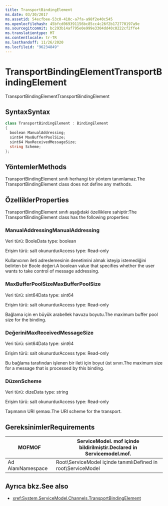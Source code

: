 ```yaml
---
title: TransportBindingElement
ms.date: 03/30/2017
ms.assetid: 54ecfbee-53c0-410c-a7fa-a98f2e40c545
ms.openlocfilehash: 45bfcd069391156bc85cc4c26f2b172770197a9e
ms.sourcegitcommit: bc293b14af795e0e999e3304dd40c0222cf2ffe4
ms.translationtype: MT
ms.contentlocale: tr-TR
ms.lasthandoff: 11/26/2020
ms.locfileid: "96234849"
---
```

# <a name="transportbindingelement"></a><span data-ttu-id="01bf9-102">TransportBindingElement</span><span class="sxs-lookup"><span data-stu-id="01bf9-102">TransportBindingElement</span></span>

<span data-ttu-id="01bf9-103">TransportBindingElement</span><span class="sxs-lookup"><span data-stu-id="01bf9-103">TransportBindingElement</span></span>  
  
## <a name="syntax"></a><span data-ttu-id="01bf9-104">Syntax</span><span class="sxs-lookup"><span data-stu-id="01bf9-104">Syntax</span></span>  
  
```csharp
class TransportBindingElement : BindingElement  
{  
  boolean ManualAddressing;  
  sint64 MaxBufferPoolSize;  
  sint64 MaxReceivedMessageSize;  
  string Scheme;  
};  
```  
  
## <a name="methods"></a><span data-ttu-id="01bf9-105">Yöntemler</span><span class="sxs-lookup"><span data-stu-id="01bf9-105">Methods</span></span>  

 <span data-ttu-id="01bf9-106">TransportBindingElement sınıfı herhangi bir yöntem tanımlamaz.</span><span class="sxs-lookup"><span data-stu-id="01bf9-106">The TransportBindingElement class does not define any methods.</span></span>  
  
## <a name="properties"></a><span data-ttu-id="01bf9-107">Özellikler</span><span class="sxs-lookup"><span data-stu-id="01bf9-107">Properties</span></span>  

 <span data-ttu-id="01bf9-108">TransportBindingElement sınıfı aşağıdaki özelliklere sahiptir:</span><span class="sxs-lookup"><span data-stu-id="01bf9-108">The TransportBindingElement class has the following properties:</span></span>  
  
### <a name="manualaddressing"></a><span data-ttu-id="01bf9-109">ManualAddressing</span><span class="sxs-lookup"><span data-stu-id="01bf9-109">ManualAddressing</span></span>  

 <span data-ttu-id="01bf9-110">Veri türü: Boole</span><span class="sxs-lookup"><span data-stu-id="01bf9-110">Data type: boolean</span></span>  
  
 <span data-ttu-id="01bf9-111">Erişim türü: salt okunurdur</span><span class="sxs-lookup"><span data-stu-id="01bf9-111">Access type: Read-only</span></span>  
  
 <span data-ttu-id="01bf9-112">Kullanıcının ileti adreslemesinin denetimini almak isteyip istemediğini belirten bir Boole değeri.</span><span class="sxs-lookup"><span data-stu-id="01bf9-112">A boolean value that specifies whether the user wants to take control of message addressing.</span></span>  
  
### <a name="maxbufferpoolsize"></a><span data-ttu-id="01bf9-113">MaxBufferPoolSize</span><span class="sxs-lookup"><span data-stu-id="01bf9-113">MaxBufferPoolSize</span></span>  

 <span data-ttu-id="01bf9-114">Veri türü: sint64</span><span class="sxs-lookup"><span data-stu-id="01bf9-114">Data type: sint64</span></span>  
  
 <span data-ttu-id="01bf9-115">Erişim türü: salt okunurdur</span><span class="sxs-lookup"><span data-stu-id="01bf9-115">Access type: Read-only</span></span>  
  
 <span data-ttu-id="01bf9-116">Bağlama için en büyük arabellek havuzu boyutu.</span><span class="sxs-lookup"><span data-stu-id="01bf9-116">The maximum buffer pool size for the binding.</span></span>  
  
### <a name="maxreceivedmessagesize"></a><span data-ttu-id="01bf9-117">Değerini</span><span class="sxs-lookup"><span data-stu-id="01bf9-117">MaxReceivedMessageSize</span></span>  

 <span data-ttu-id="01bf9-118">Veri türü: sint64</span><span class="sxs-lookup"><span data-stu-id="01bf9-118">Data type: sint64</span></span>  
  
 <span data-ttu-id="01bf9-119">Erişim türü: salt okunurdur</span><span class="sxs-lookup"><span data-stu-id="01bf9-119">Access type: Read-only</span></span>  
  
 <span data-ttu-id="01bf9-120">Bu bağlama tarafından işlenen bir ileti için boyut üst sınırı.</span><span class="sxs-lookup"><span data-stu-id="01bf9-120">The maximum size for a message that is processed by this binding.</span></span>  
  
### <a name="scheme"></a><span data-ttu-id="01bf9-121">Düzen</span><span class="sxs-lookup"><span data-stu-id="01bf9-121">Scheme</span></span>  

 <span data-ttu-id="01bf9-122">Veri türü: dize</span><span class="sxs-lookup"><span data-stu-id="01bf9-122">Data type: string</span></span>  
  
 <span data-ttu-id="01bf9-123">Erişim türü: salt okunurdur</span><span class="sxs-lookup"><span data-stu-id="01bf9-123">Access type: Read-only</span></span>  
  
 <span data-ttu-id="01bf9-124">Taşımanın URI şeması.</span><span class="sxs-lookup"><span data-stu-id="01bf9-124">The URI scheme for the transport.</span></span>  
  
## <a name="requirements"></a><span data-ttu-id="01bf9-125">Gereksinimler</span><span class="sxs-lookup"><span data-stu-id="01bf9-125">Requirements</span></span>  
  
|<span data-ttu-id="01bf9-126">MOF</span><span class="sxs-lookup"><span data-stu-id="01bf9-126">MOF</span></span>|<span data-ttu-id="01bf9-127">ServiceModel. mof içinde bildirilmiştir.</span><span class="sxs-lookup"><span data-stu-id="01bf9-127">Declared in Servicemodel.mof.</span></span>|  
|---------|-----------------------------------|  
|<span data-ttu-id="01bf9-128">Ad Alanı</span><span class="sxs-lookup"><span data-stu-id="01bf9-128">Namespace</span></span>|<span data-ttu-id="01bf9-129">Root\ServiceModel içinde tanımlı</span><span class="sxs-lookup"><span data-stu-id="01bf9-129">Defined in root\ServiceModel</span></span>|  
  
## <a name="see-also"></a><span data-ttu-id="01bf9-130">Ayrıca bkz.</span><span class="sxs-lookup"><span data-stu-id="01bf9-130">See also</span></span>

- <xref:System.ServiceModel.Channels.TransportBindingElement>
